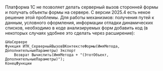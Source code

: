 Платформа 1С не позволяет делать серверный вызов сторонней формы и получать объекты формы на сервере. С версии 2025.4 есть некое решение этой проблемы.
Для работы механизмов: получения путей к данным, условного оформления, информации отладки динамических списков, необходимо в коде анализируемых форм добавить код (в некоторых случаях удобнее это сделать через расширение):
```
&НаСервере
Функция ИТК_СерверныйВызовВКонтекстеФормы(ИмяМетода, ДополнительныеПараметры) Экспорт
	Возврат Вычислить(ИмяМетода + "(ЭтотОбъект, ДополнительныеПараметры)");
КонецФункции
```
